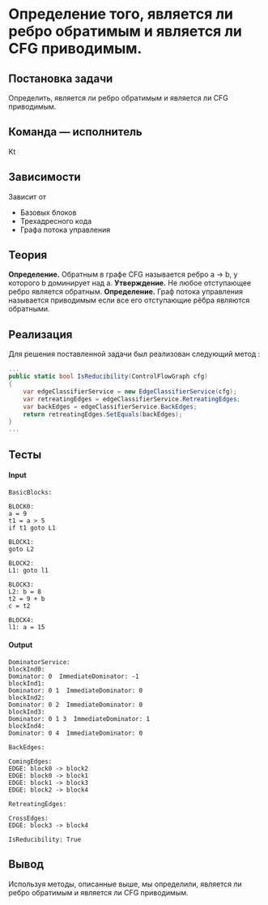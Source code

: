 # Определение того, является ли ребро обратимым и является ли CFG приводимым.

## Постановка задачи
Определить, является ли ребро обратимым и является ли CFG приводимым.
## Команда — исполнитель
Kt

## Зависимости
Зависит от  
- Базовых блоков  
- Трехадресного кода  
- Графа потока управления 

## Теория

**Определение.** Обратным в графе CFG называется ребро a → b, у
которого b доминирует над a.
**Утверждение.** Не любое отступающее ребро является обратным.
**Определение.** Граф потока управления называется приводимым если
все его отступающие рёбра являются обратными.
## Реализация

Для решения поставленной задачи был реализован следующий метод :

```csharp
...
public static bool IsReducibility(ControlFlowGraph cfg)
{
	var edgeClassifierService = new EdgeClassifierService(cfg);
	var retreatingEdges = edgeClassifierService.RetreatingEdges;
	var backEdges = edgeClassifierService.BackEdges;
	return retreatingEdges.SetEquals(backEdges);
}
...
```

## Тесты
#### Input

```
BasicBlocks:

BLOCK0:
a = 9
t1 = a > 5
if t1 goto L1

BLOCK1:
goto L2

BLOCK2:
L1: goto l1

BLOCK3:
L2: b = 8
t2 = 9 + b
c = t2

BLOCK4:
l1: a = 15
```
#### Output

```
DominatorService:
blockInd0:
Dominator: 0  ImmediateDominator: -1
blockInd1:
Dominator: 0 1  ImmediateDominator: 0
blockInd2:
Dominator: 0 2  ImmediateDominator: 0
blockInd3:
Dominator: 0 1 3  ImmediateDominator: 1
blockInd4:
Dominator: 0 4  ImmediateDominator: 0

BackEdges:

ComingEdges:
EDGE: block0 -> block2
EDGE: block0 -> block1
EDGE: block1 -> block3
EDGE: block2 -> block4

RetreatingEdges:

CrossEdges:
EDGE: block3 -> block4

IsReducibility: True
```

## Вывод
Используя методы, описанные выше, мы определили, является ли ребро обратимым и является ли CFG приводимым.
